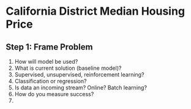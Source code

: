 # California District Median Housing Price

## Step 1: Frame Problem
1. How will model be used?
2. What is current solution (baseline model)?
3. Supervised, unsupervised, reinforcement learning?
4. Classification or regression?
5. Is data an incoming stream? Online? Batch learning?
6. How do you measure success?
7. 
